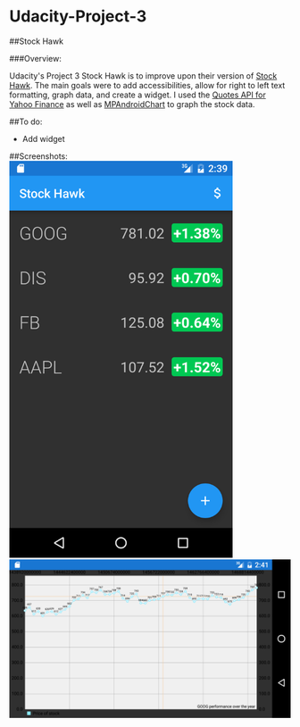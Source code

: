 # Udacity-Project-3
##Stock Hawk

###Overview:

Udacity's Project 3 Stock Hawk is to improve upon their version of [Stock Hawk](https://github.com/udacity/StockHawk). The main goals were to add accessibilities, allow for right to left text formatting, graph data, and create a widget. I used the [Quotes API for Yahoo Finance](http://financequotes-api.com/) as well as [MPAndroidChart](https://github.com/PhilJay/MPAndroidChart) to graph the stock data.

##To do:
- Add widget

##Screenshots:
 <img src="main.png" width="400">
 <img src="graph.png">
